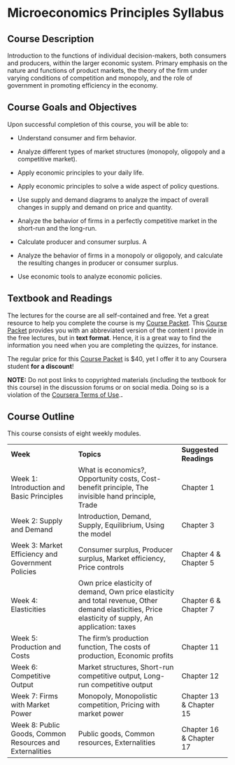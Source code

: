 # Microeconomics Principles Syllabus

## Course Description

Introduction to the functions of individual decision-makers, both consumers and producers, within the larger economic system. Primary emphasis on the nature and functions of product markets, the theory of the firm under varying conditions of competition and monopoly, and the role of government in promoting efficiency in the economy.

## Course Goals and Objectives

Upon successful completion of this course, you will be able to:

- Understand consumer and firm behavior.
    
- Analyze different types of market structures (monopoly, oligopoly and a competitive market).
    
- Apply economic principles to your daily life.
    
- Apply economic principles to solve a wide aspect of policy questions.
    
- Use supply and demand diagrams to analyze the impact of overall changes in supply and demand on price and quantity.
    
- Analyze the behavior of firms in a perfectly competitive market in the short-run and the long-run.
    
- Calculate producer and consumer surplus. A
    
- Analyze the behavior of firms in a monopoly or oligopoly, and calculate the resulting changes in producer or consumer surplus.
    
- Use economic tools to analyze economic policies.
    

## Textbook and Readings

The lectures for the course are all self-contained and free. Yet a great resource to help you complete the course is my [Course Packet](https://payhip.com/b/6aqYr). This [Course Packet](https://payhip.com/b/6aqYr) provides you with an abbreviated version of the content I provide in the free lectures, but in **text format**. Hence, it is a great way to find the information you need when you are completing the quizzes, for instance.

The regular price for this [Course Packet](https://payhip.com/b/6aqYr) is $40, yet I offer it to any Coursera student **for a discount**!

**NOTE:** Do not post links to copyrighted materials (including the textbook for this course) in the discussion forums or on social media. Doing so is a violation of the [Coursera Terms of Use](https://www.coursera.org/about/terms).**.**

## Course Outline

This course consists of eight weekly modules.

|   |   |   |
|---|---|---|
|**Week**|**Topics**|**Suggested Readings**|
|Week 1: Introduction and Basic Principles|What is economics?, Opportunity costs, Cost-benefit principle, The invisible hand principle, Trade|Chapter 1|
|Week 2: Supply and Demand|Introduction, Demand, Supply, Equilibrium, Using the model|Chapter 3|
|Week 3: Market Efficiency and Government Policies|Consumer surplus, Producer surplus, Market efficiency, Price controls|Chapter 4 & Chapter 5|
|Week 4: Elasticities|Own price elasticity of demand, Own price elasticity and total revenue, Other demand elasticities, Price elasticity of supply, An application: taxes|Chapter 6 & Chapter 7|
|Week 5: Production and Costs|The firm’s production function, The costs of production, Economic profits|Chapter 11|
|Week 6: Competitive Output|Market structures, Short-run competitive output, Long-run competitive output|Chapter 12|
|Week 7: Firms with Market Power|Monopoly, Monopolistic competition, Pricing with market power|Chapter 13 & Chapter 15|
|Week 8: Public Goods, Common Resources and Externalities|Public goods, Common resources, Externalities|Chapter 16 & Chapter 17|
